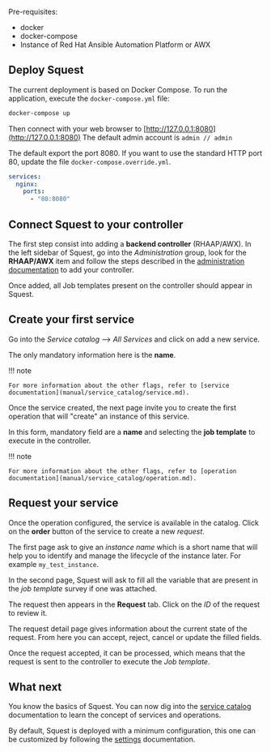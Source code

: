 
Pre-requisites:

- docker
- docker-compose
- Instance of Red Hat Ansible Automation Platform or AWX

## Deploy Squest

The current deployment is based on Docker Compose. To run the application, execute the `docker-compose.yml` file:
```bash
docker-compose up
```

Then connect with your web browser to [http://127.0.0.1:8080](http://127.0.0.1:8080)
The default admin account is `admin // admin`

The default export the port 8080. If you want to use the standard HTTP port 80, update the 
file `docker-compose.override.yml`.
```yaml
services:
  nginx:
    ports:
      - "80:8080"
```

## Connect Squest to your controller

The first step consist into adding a **backend controller** (RHAAP/AWX).
In the left sidebar of Squest, go into the _Administration_ group, look for the **RHAAP/AWX** item and follow the steps described in the 
[administration documentation](manual/administration/rhaap.md) to add your controller.

Once added, all Job templates present on the controller should appear in Squest.

## Create your first service

Go into the _Service catalog_ --> _All Services_ and click on add a new service.

The only mandatory information here is the **name**. 

!!! note

    For more information about the other flags, refer to [service documentation](manual/service_catalog/service.md).

Once the service created, the next page invite you to create the first operation that will "create" an instance of this service.

In this form, mandatory field are a **name** and selecting the **job template** to execute in the controller.

!!! note
    
    For more information about the other flags, refer to [operation documentation](manual/service_catalog/operation.md).

## Request your service

Once the operation configured, the service is available in the catalog.
Click on the **order** button of the service to create a new _request_. 

The first page ask to give an _instance name_ which is a short name that will help you to identify and manage the lifecycle of the instance later. For example `my_test_instance`.

In the second page, Squest will ask to fill all the variable that are present in the _job template_ survey if one was attached.

The request then appears in the **Request** tab. Click on the _ID_ of the request to review it.

The request detail page gives information about the current state of the request. From here you can accept, reject, cancel or update the filled fields.

Once the request accepted, it can be processed, which means that the request is sent to the controller to execute the _Job template_.

## What next

You know the basics of Squest. You can now dig into the [service catalog](manual/service_catalog/concept.md) documentation to learn the concept of services and operations.

By default, Squest is deployed with a minimum configuration, this one can be customized by following the [settings](configuration/squest_settings.md) documentation.
